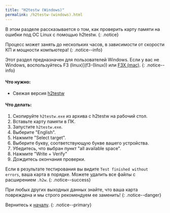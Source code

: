 ```yaml
---
title: "H2testw (Windows)"
permalink: /h2testw-(windows).html
---
```


В этом разделе рассказывается о том, как проверить карту памяти на ошибки под ОС Linux с помощью h2testw.
{: .notice}

Процесс может занять до нескольких часов, в зависимости от скорости КП и мощности компьютера!
{: .notice--info}

Этот раздел предназначен для пользователей Windows. Если у вас не Windows, воспользуйтесь F3 (linux)](f3-(linux)) или [F3X (mac)](f3x-(mac)).
{: .notice--info}

#### Что нужно:

* Свежая версия [h2testw](http://www.heise.de/ct/Redaktion/bo/downloads/h2testw_1.4.zip)

#### Что делать:

1. Скопируйте `h2testw.exe` из архива с h2testw на рабочий стол.
4. Вставьте карту памяти в ПК.
3. Запустите `h2testw.exe`.
4. Выберите "English".
5. Нажмите "Select target".
6. Выберите букву, соответствующую букве вашего устройства. 
7. Убедитесь, что выбран пункт "all available space".
8. Нажмите "Write + Verify"
9. Дождитесь окончания проверки.

Если в результате тестирования вы видите `Test finished without errors`, ваша карта в порядке. Можете удалить все файлы с расширением `.h2w`.
{: .notice--success}

При любых других выходных данных знайте, что ваша карта повреждена и мы строго рекомендуем ее заменить!
{: .notice--danger}

Вернитесь к [началу](get-started).
{: .notice--primary}
